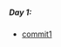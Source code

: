 ##### Day 1:
* [commit1](https://github.com/Shady2320/Codeforces/commit/d9beee08f036073a90ae7a528b8e99786962d49f)
